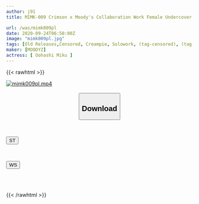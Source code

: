 ```yaml
---
author: j91
title: MIMK-009 Crimson x Moody's Collaboration Work Female Undercover Investigator Maria Miku Ohashi

url: /was/mimk009pl
date: 2020-09-24T06:50:00Z
image: "mimk009pl.jpg"
tags: [Old Releases,Censored, Creampie, Solowork, (tag-censored), (tag-censored), Digital Mosaic, Female Investigator, Original Collaboration, Long Boots	]
maker: [MOODYZ]
actress: [ Oohashi Miku ]
---
```



{{< rawhtml >}}

<div class="video" data-videoid="2kV62Rwm3RTZk21">
    <a href="javascript:;">
        <img src="/was/mimk009pl/mimk009pl.jpg" width="WIDTH" height="HEIGHT" alt="mimk009pl.mp4" loading="lazy">
    </a>
</div>

<script type="text/javascript" src="https://j91.asia/asset/on-demand-st.js"></script>

<br>
  <link rel="stylesheet" href="https://j91.asia/asset/bs5.css">
  
  <center>
  <button class="btn btn-primary" type="button" data-bs-toggle="collapse" data-bs-target=".multi-collapse" aria-expanded="false" aria-controls="multiCollapseExample1 multiCollapseExample2"><h2>Download</h2></button></center>
</p>
<div class="row">
  <div class="col">
    <div class="collapse multi-collapse" id="multiCollapseExample1">
      <div class="card card-body">
	      	      <br>
<div class="buttons">  
<p><a href="https://streamtape.to/v/2kV62Rwm3RTZk21" target="_blank"><button class="btn-hover color-3"><i class="fa fa-download"></i> ST</button></a></p></div>
    </div>
  </div>
</div>
  <div class="col">
    <div class="collapse multi-collapse" id="multiCollapseExample2">
      <div class="card card-body">
	      <br>
<div class="buttons">
<p><a href="https://wolfstream.tv/sok8d7f1750u" target="_blank"><button class="btn-hover color-8"><i class="fa fa-download"></i> WS</button></a></p></div>
<br><br>
      </div>
    </div>
  </div>
</div>

{{< /rawhtml >}}